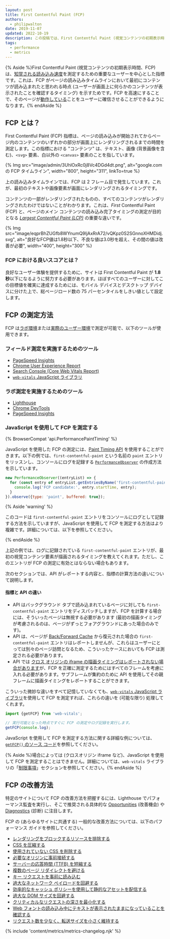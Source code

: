 ```yaml
---
layout: post
title: First Contentful Paint (FCP)
authors:
  - philipwalton
date: 2019-11-07
updated: 2022-10-19
description: この投稿では、First Contentful Paint (視覚コンテンツの初期表示時間、FCP) という指標について紹介し、その測定方法に関する説明を行います。
tags:
  - performance
  - metrics
---
```


{% Aside %}First Contentful Paint (視覚コンテンツの初期表示時間、FCP) は、[知覚される読み込み速度](/user-centric-performance-metrics/#types-of-metrics)を測定するための重要なユーザーを中心とした指標です。これは、FCP がページの読み込みタイムラインにおいて最初にコンテンツが読み込まれたと思われる時点 (ユーザーが画面上に何らかのコンテンツが表示されたことを確認するタイミング) を示すためです。FCP を高速にすることで、そのページが[動作している](/user-centric-performance-metrics/#questions)ことをユーザーに確信させることができるようになります。{% endAside %}

## FCP とは？

First Contentful Paint (FCP) 指標は、ページの読み込みが開始されてからページ内のコンテンツのいずれかの部分が画面上にレンダリングされるまでの時間を測定します。この指標における "コンテンツ" は、テキスト、画像 (背景画像を含む)、`<svg>` 要素、白以外の `<canvas>` 要素のことを指しています。

{% Img src="image/admin/3UhlOxRc0j8Vc4DGd4dt.png", alt="google.com の FCP タイムライン", width="800", height="311", linkTo=true %}

上の読み込みタイムラインでは、FCP は 2 フレーム目で発生しています。これが、最初のテキストや画像要素が画面にレンダリングされるタイミングです。

コンテンツの一部がレンダリングされたものの、すべてのコンテンツがレンダリングされたわけではないことがわかります。これは、*First* Contentful Paint (FCP) と、ページのメイン コンテンツの読み込み完了タイミングの測定が目的となる *[Largest Contentful Paint (LCP)](/lcp/)* の重要な違いです。

<picture>
  <source srcset="{{ "image/eqprBhZUGfb8WYnumQ9ljAxRrA72/V1mtKJenViYAhn05WxqR.svg" | imgix }}" media="(min-width: 640px)" width="400", height="100">
  {% Img src="image/eqprBhZUGfb8WYnumQ9ljAxRrA72/vQKpz0S2SGnnoXHMDidj.svg", alt="良好なFCP値は1.8秒以下、不良な値は3.0秒を超え、その間の値は改善が必要", width="400", height="300" %}
</picture>

### FCP における良いスコアとは？

良好なユーザー体験を提供するために、サイトは First Contentful Paint が **1.8 秒**以下になるように努力する必要があります。ほぼすべてのユーザーに対してこの目標値を確実に達成するためには、モバイル デバイスとデスクトップ デバイスに分けた上で、総ページロード数の 75 パーセンタイルをしきい値として設定します。

## FCP の測定方法

FCP は[ラボ環境](/user-centric-performance-metrics/#in-the-lab)または[実際のユーザー環境](/user-centric-performance-metrics/#in-the-field)で測定が可能で、以下のツールが使用できます。

### フィールド測定を実施するためのツール

- [PageSpeed Insights](https://pagespeed.web.dev/)
- [Chrome User Experience Report](https://developer.chrome.com/docs/crux/)
- [Search Console (Core Web Vitals Report)](https://webmasters.googleblog.com/2019/11/search-console-speed-report.html)
- [`web-vitals` JavaScript ライブラリ](https://github.com/GoogleChrome/web-vitals)

### ラボ測定を実施するためのツール

- [Lighthouse](https://developer.chrome.com/docs/lighthouse/overview/)
- [Chrome DevTools](https://developer.chrome.com/docs/devtools/)
- [PageSpeed Insights](https://pagespeed.web.dev/)

### JavaScript を使用して FCP を測定する

{% BrowserCompat 'api.PerformancePaintTiming' %}

JavaScript を使用した FCP の測定には、[Paint Timing API](https://w3c.github.io/paint-timing/) を使用することができます。以下の例では、`first-contentful-paint` という名前の `paint` エントリをリッスンし、コンソールにログを記録する [`PerformanceObserver`](https://developer.mozilla.org/docs/Web/API/PerformanceObserver) の作成方法を示しています。

```js
new PerformanceObserver((entryList) => {
  for (const entry of entryList.getEntriesByName('first-contentful-paint')) {
    console.log('FCP candidate:', entry.startTime, entry);
  }
}).observe({type: 'paint', buffered: true});
```

{% Aside 'warning' %}

このコードは `first-contentful-paint` エントリをコンソールにログとして記録する方法を示していますが、JavaScript を使用して FCP を測定する方法はより複雑です。詳細については、以下を参照してください。

{% endAside %}

上記の例では、ログに記録されている `first-contentful-paint` エントリが、最初の視覚コンテンツ要素が描画されるタイミングを教えてくれます。ただし、このエントリが FCP の測定に有効とはならない場合もあります。

次のセクションでは、API がレポートする内容と、指標の計算方法の違いについて説明します。

#### 指標と API の違い

- API はバックグラウンド タブで読み込まれているページに対しても `first-contentful-paint` エントリをディスパッチしますが、FCP を計算する場合には、そういったページは無視する必要があります (最初の描画タイミングが考慮されるのは、ページがずっとフォアグラウンドにあった場合のみです)。
- API は、ページが [Back/Forward Cache](/bfcache/#impact-on-core-web-vitals) から復元された場合の `first-contentful-paint` エントリはレポートしませんが、これらはユーザーにとっては別々のページ訪問となるため、こういったケースにおいても FCP は測定される必要があります。
- API では [クロス オリジンの iframe の描画タイミングはレポートされない場合があります](https://w3c.github.io/paint-timing/#:~:text=cross-origin%20iframes)が、FCP を正確に測定するためにはすべてのフレームを考慮に入れる必要があります。サブフレームが集約のために API を使用してその親フレームに描画タイミングをレポートすることができます。

こういった微妙な違いをすべて記憶していなくても、[`web-vitals` JavaScript ライブラリ](https://github.com/GoogleChrome/web-vitals)を使用して FCP を測定すれば、これらの違いを (可能な限り) 処理してくれます。

```js
import {getFCP} from 'web-vitals';

// 実行可能となった時点ですぐに FCP の測定やログ記録を実行します。
getFCP(console.log);
```

JavaScript を使用して FCP を測定する方法に関する詳細な例については、[`getFCP()` のソース コード](https://github.com/GoogleChrome/web-vitals/blob/main/src/getFCP.ts)を参照してください。

{% Aside %}場合によっては (クロスオリジン iframe など)、JavaScript を使用して FCP を測定することはできません。詳細については、`web-vitals` ライブラリの「[制限事項](https://github.com/GoogleChrome/web-vitals#limitations)」セクションを参照してください。{% endAside %}

## FCP の改善方法

特定のサイトについて FCP の改善方法を把握するには、Lighthouse でパフォーマンス監査を実行し、そこで推奨される具体的な [Opportunities](https://developer.chrome.com/docs/lighthouse/performance/#opportunities) (改善機会) や [Diagnostics](https://developer.chrome.com/docs/lighthouse/performance/#diagnostics) (診断) に注目します。

FCP の (あらゆるサイトに共通する) 一般的な改善方法については、以下のパフォーマンス ガイドを参照してください。

- [レンダリングをブロックするリソースを排除する](/render-blocking-resources/)
- [CSS を圧縮する](/unminified-css/)
- [使用されていない CSS を削除する](/unused-css-rules/)
- [必要なオリジンに事前接続する](/uses-rel-preconnect/)
- [サーバーの応答時間 (TTFB) を短縮する](/ttfb/)
- [複数のページ リダイレクトを避ける](/redirects/)
- [キー リクエストを事前に読み込む](/uses-rel-preload/)
- [過大なネットワーク ペイロードを回避する](/total-byte-weight/)
- [効率的なキャッシュ ポリシーを使用して静的なアセットを配信する](/uses-long-cache-ttl/)
- [過大な DOM サイズを回避する](https://developer.chrome.com/docs/lighthouse/performance/dom-size/)
- [クリティカルなリクエストの深さを最小化する](https://developer.chrome.com/docs/lighthouse/performance/critical-request-chains/)
- [Web フォントの読み込み中にテキストが表示されたままになっていることを確認する](/font-display/)
- [リクエスト数を少なく、転送サイズを小さく維持する](/resource-summary/)

{% include 'content/metrics/metrics-changelog.njk' %}

